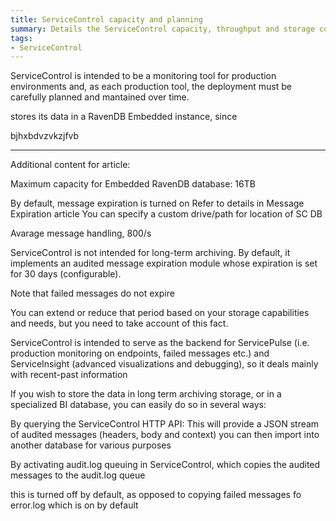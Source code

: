 ```yaml
---
title: ServiceControl capacity and planning
summary: Details the ServiceControl capacity, throughput and storage considerations to plan and support production environments
tags:
- ServiceControl
---
```


ServiceControl is intended to be a monitoring tool for production environments and, as each production tool, the deployment must be carefully planned and mantained over time.




 stores its data in a RavenDB Embedded instance, since


bjhxbdvzvkzjfvb

---------------------------



Additional content for article:

Maximum capacity for Embedded RavenDB database: 16TB

By default, message expiration is turned on
Refer to details in Message Expiration article
You can specify a custom drive/path for location of SC DB

Avarage message handling, 800/s


ServiceControl is not intended for long-term archiving. By default, it implements an audited message expiration module whose expiration is set for 30 days (configurable).

Note that failed messages do not expire

You can extend or reduce that period based on your storage capabilities and needs, but you need to take account of this fact.

ServiceControl is intended to serve as the backend for ServicePulse (i.e. production monitoring on endpoints, failed messages etc.) and ServiceInsight (advanced visualizations and debugging), so it deals mainly with recent-past information

If you wish to store the data in long term archiving storage, or in a specialized BI database, you can easily do so in several ways:

By querying the ServiceControl HTTP API: This will provide a JSON stream of audited messages (headers, body and context) you can then import into another database for various purposes

By activating audit.log queuing in ServiceControl, which copies the audited messages to the audit.log queue

this is turned off by default, as opposed to copying failed messages fo error.log which is on by default